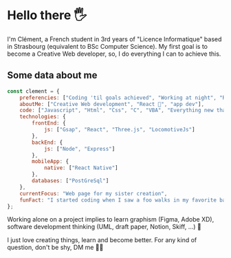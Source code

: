 # Hello there 🖐

I'm Clément, a French student in 3rd years of "Licence Informatique" based in Strasbourg (equivalent to BSc Computer Science).
My first goal is to become a Creative Web developer, so, I do everything I can to achieve this. 

## Some data about me 

```javascript
const clement = {
    preferencies: ["Coding 'til goals achieved", "Working at night", "Remote work", "Light Mode"],
    aboutMe: ["Creative Web development", "React 💖", "app dev"],
    code: ["Javascript", "Html", "Css", "C", "VBA", "Everything new that I can learn"],
    technologies: {
        frontEnd: {
            js: ["Gsap", "React", "Three.js", "LocomotiveJs"]
        },
        backEnd: {
            js: ["Node", "Express"]
        },
        mobileApp: {
            native: ["React Native"]
        },
        databases: ["PostGreSql"]
    },
    currentFocus: "Web page for my sister creation",
    funFact: "I started coding when I saw a foo walks in my favorite bar, looks around and bark: Hello World"
};
```

Working alone on a project implies to learn graphism (Figma, Adobe XD), software development thinking (UML, draft paper, Notion, Skiff, ...) 👾

I just love creating things, learn and become better. For any kind of question, don't be shy, DM me 🧛‍♀️


